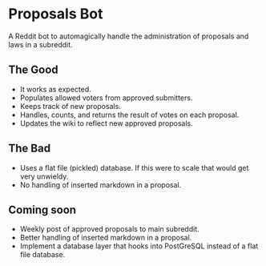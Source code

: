 # Proposals Bot
A Reddit bot to automagically handle the administration of proposals and laws in a subreddit.

## The Good
* It works as expected.
* Populates allowed voters from approved submitters.
* Keeps track of new proposals.
* Handles, counts, and returns the result of votes on each proposal.
* Updates the wiki to reflect new approved proposals.

## The Bad
* Uses a flat file (pickled) database. If this were to scale that would get very unwieldy.
* No handling of inserted markdown in a proposal.

## Coming soon
* Weekly post of approved proposals to main subreddit.
* Better handling of inserted markdown in a proposal.
* Implement a database layer that hooks into PostGreSQL instead of a flat file database.

